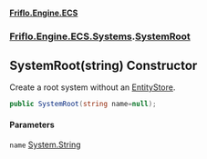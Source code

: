 #### [Friflo.Engine.ECS](index.md 'index')
### [Friflo.Engine.ECS.Systems](Friflo.Engine.ECS.Systems.md 'Friflo.Engine.ECS.Systems').[SystemRoot](SystemRoot.md 'Friflo.Engine.ECS.Systems.SystemRoot')

## SystemRoot(string) Constructor

Create a root system without an [EntityStore](EntityStore.md 'Friflo.Engine.ECS.EntityStore').

```csharp
public SystemRoot(string name=null);
```
#### Parameters

<a name='Friflo.Engine.ECS.Systems.SystemRoot.SystemRoot(string).name'></a>

`name` [System.String](https://docs.microsoft.com/en-us/dotnet/api/System.String 'System.String')